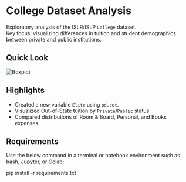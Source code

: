 # College Dataset Analysis

Exploratory analysis of the ISLR/ISLP `College` dataset.  
Key focus: visualizing differences in tuition and student demographics between private and public institutions.

## Quick Look
![Boxplot](figures/boxplot_outstate_private.png)

## Highlights
- Created a new variable `Elite` using `pd.cut`.
- Visualized Out-of-State tuition by `Private`/`Public` status.
- Compared distributions of Room & Board, Personal, and Books expenses.

## Requirements

Use the below command in a terminal or notebook environment such as bash, Jupyter, or Colab:

pip install -r requirements.txt
